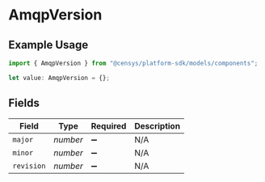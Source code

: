 # AmqpVersion

## Example Usage

```typescript
import { AmqpVersion } from "@censys/platform-sdk/models/components";

let value: AmqpVersion = {};
```

## Fields

| Field              | Type               | Required           | Description        |
| ------------------ | ------------------ | ------------------ | ------------------ |
| `major`            | *number*           | :heavy_minus_sign: | N/A                |
| `minor`            | *number*           | :heavy_minus_sign: | N/A                |
| `revision`         | *number*           | :heavy_minus_sign: | N/A                |